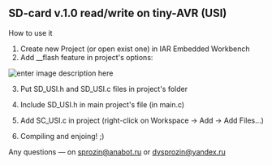 ## SD-card v.1.0 read/write on tiny-AVR (USI) ##

How to use it

1) Create new Project (or open exist one) in IAR Embedded Workbench
2) Add __flash feature in project's options: 

![enter image description here](http://anabot.ru/uploads/1462219068_iiflash.png)

3) Put SD_USI.h and SD_USI.c files in project's folder

4) Include SD_USI.h in main project's file (in main.c)

5) Add SC_USI.c in project (right-click on Workspace -> Add -> Add Files...)

6) Compiling and enjoing! ;)

Any questions — on sprozin@anabot.ru or dysprozin@yandex.ru
